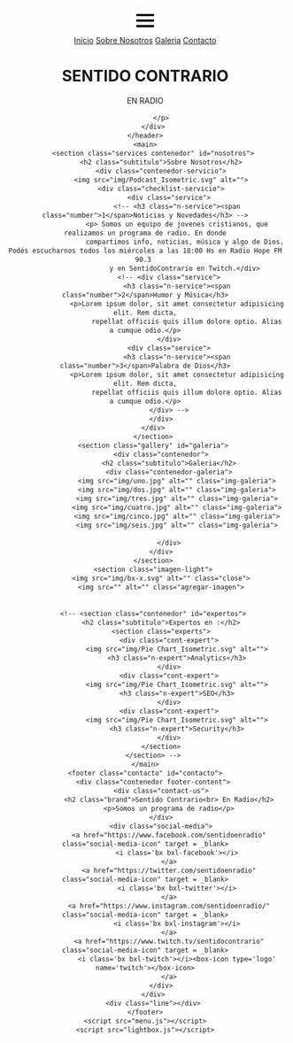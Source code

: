 <!DOCTYPE html>
<html lang="es">
<head>
    <meta charset="UTF-8">
    <meta http-equiv="X-UA-Compatible" content="IE=edge">
    <meta name="viewport" content="width=device-width, initial-scale=1.0">
    <link rel="stylesheet" href="style.css">
    <link href='https://unpkg.com/boxicons@2.0.9/css/boxicons.min.css' rel='stylesheet'>
    <link rel="preconnect" href="https://fonts.googleapis.com">
    <link rel="preconnect" href="https://fonts.gstatic.com" crossorigin>
<link href="https://fonts.googleapis.com/css2?family=Open+Sans:wght@300;400;700&display=swap" rel="stylesheet">
    <title>Sentido Contrario</title>
</head>
<body>
    <header class="header" id="inicio">
        <img src="img/bx-menu.svg" alt="" class="hamb"> 
        <nav class="menu-navegation">
            <a href="#inicio">Inicio</a>
            <a href="#nosotros">Sobre Nosotros</a>
            <a href="#galeria">Galeria</a>
            <!-- <a href="#expertos">Expertos</a> -->
            <a href="#contacto">Contacto</a>
        </nav>
        <div class="contenedor head">
            <h1>SENTIDO CONTRARIO </h1>
            <p class="copy">EN RADIO 
               
            </p>
        </div>
    </header>
    <main>
        <section class="services contenedor" id="nosotros">
            <h2 class="subtitulo">Sobre Nosotros</h2>
            <div class="contenedor-servicio">
            <img src="img/Podcast_Isometric.svg" alt="">
            <div class="checklist-servicio">
                <div class="service">
                    <!-- <h3 class="n-service"><span class="number">1</span>Noticias y Novedades</h3> -->
                    <p> Somos un equipo de jovenes cristianos, que realizamos un programa de radio. En donde
                        compartimos info, noticias, música y algo de Dios. Podés escucharnos todos los miércoles a las 18:00 Hs en Radio Hope FM 90.3 
                        y en SentidoContrario en Twitch.</div>
                <!-- <div class="service">
                    <h3 class="n-service"><span class="number">2</span>Humor y Música</h3>
                    <p>Lorem ipsum dolor, sit amet consectetur adipisicing elit. Rem dicta,
                         repellat officiis quis illum dolore optio. Alias a cumque odio.</p>
                </div>
                <div class="service">
                    <h3 class="n-service"><span class="number">3</span>Palabra de Dios</h3>
                    <p>Lorem ipsum dolor, sit amet consectetur adipisicing elit. Rem dicta,
                         repellat officiis quis illum dolore optio. Alias a cumque odio.</p>
                </div> -->
            </div>
        </div>
        </section>
        <section class="gallery" id="galeria">
            <div class="contenedor">
                <h2 class="subtitulo">Galeria</h2>
                <div class="contenedor-galeria">
                    <img src="img/uno.jpg" alt="" class="img-galeria">
                    <img src="img/dos.jpg" alt="" class="img-galeria">
                    <img src="img/tres.jpg" alt="" class="img-galeria">
                    <img src="img/cuatro.jpg" alt="" class="img-galeria">
                    <img src="img/cinco.jpg" alt="" class="img-galeria">
                    <img src="img/seis.jpg" alt="" class="img-galeria">
             
                </div>
            </div>
        </section>
        <section class="imagen-light">
            <img src="img/bx-x.svg" alt="" class="close">
            <img src="" alt="" class="agregar-imagen">
        
        
        <!-- <section class="contenedor" id="expertos">
            <h2 class="subtitulo">Expertos en :</h2>
            <section class="experts">
                <div class="cont-expert">
                    <img src="img/Pie Chart_Isometric.svg" alt="">
                    <h3 class="n-expert">Analytics</h3>
                </div>
                <div class="cont-expert">
                    <img src="img/Pie Chart_Isometric.svg" alt="">
                    <h3 class="n-expert">SEO</h3>
                </div>
                <div class="cont-expert">
                    <img src="img/Pie Chart_Isometric.svg" alt="">
                    <h3 class="n-expert">Security</h3>
                </div>
            </section>
        </section> -->
    </main>
    <footer class="contacto" id="contacto">
        <div class="contenedor footer-content">
            <div class="contact-us">
                <h2 class="brand">Sentido Contrario<br> En Radio</h2>
                <p>Somos un programa de radio</p>
            </div>
            <div class="social-media">
                <a href="https://www.facebook.com/sentidoenradio" class="social-media-icon" target = _blank>
                    <i class='bx bxl-facebook'></i>
                </a>
                <a href="https://twitter.com/sentidoenradio" class="social-media-icon" target = _blank>
                    <i class='bx bxl-twitter'></i>
                </a>
                <a href="https://www.instagram.com/sentidoenradio/" class="social-media-icon" target = _blank>
                    <i class='bx bxl-instagram'></i>
                </a>
                <a href="https://www.twitch.tv/sentidocontrario" class="social-media-icon" target = _blank>
                    <i class='bx bxl-twitch'></i><box-icon type='logo' name='twitch'></box-icon>
                </a>
            </div>
        </div>
        <div class="line"></div>
    </footer>
    <script src="menu.js"></script>
    <script src="lightbox.js"></script>
</body>
</html>
